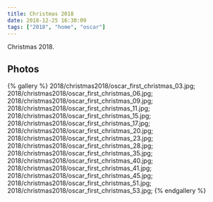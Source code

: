 ```yaml
---
title: Christmas 2018
date: 2018-12-25 16:30:09
tags: ["2018", "home", "oscar"]
---
```


Christmas 2018.

## Photos


{% gallery %}
2018/christmas2018/oscar_first_christmas_03.jpg;
2018/christmas2018/oscar_first_christmas_06.jpg;
2018/christmas2018/oscar_first_christmas_09.jpg;
2018/christmas2018/oscar_first_christmas_11.jpg;
2018/christmas2018/oscar_first_christmas_15.jpg;
2018/christmas2018/oscar_first_christmas_17.jpg;
2018/christmas2018/oscar_first_christmas_20.jpg;
2018/christmas2018/oscar_first_christmas_23.jpg;
2018/christmas2018/oscar_first_christmas_28.jpg;
2018/christmas2018/oscar_first_christmas_35.jpg;
2018/christmas2018/oscar_first_christmas_40.jpg;
2018/christmas2018/oscar_first_christmas_41.jpg;
2018/christmas2018/oscar_first_christmas_45.jpg;
2018/christmas2018/oscar_first_christmas_51.jpg;
2018/christmas2018/oscar_first_christmas_53.jpg;
{% endgallery %}

